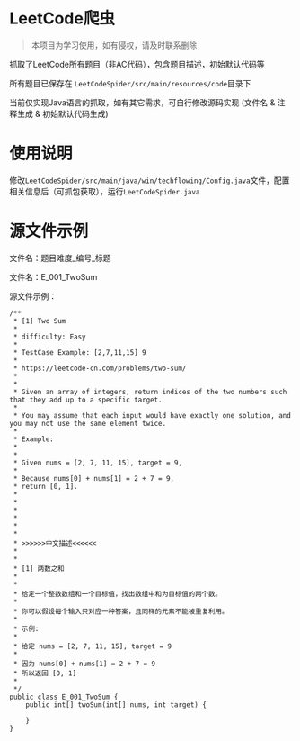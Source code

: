 # LeetCode爬虫

> 本项目为学习使用，如有侵权，请及时联系删除

抓取了LeetCode所有题目（非AC代码），包含题目描述，初始默认代码等

所有题目已保存在 `LeetCodeSpider/src/main/resources/code`目录下

当前仅实现Java语言的抓取，如有其它需求，可自行修改源码实现 (文件名 & 注释生成 & 初始默认代码生成)

# 使用说明

修改`LeetCodeSpider/src/main/java/win/techflowing/Config.java`文件，配置相关信息后（可抓包获取），运行`LeetCodeSpider.java`

# 源文件示例

文件名：题目难度_编号_标题

文件名：E_001_TwoSum

源文件示例：

```
/**
 * [1] Two Sum
 * 
 * difficulty: Easy
 * 
 * TestCase Example: [2,7,11,15] 9
 * 
 * https://leetcode-cn.com/problems/two-sum/
 * 
 * 
 * Given an array of integers, return indices of the two numbers such that they add up to a specific target.
 * 
 * You may assume that each input would have exactly one solution, and you may not use the same element twice.
 * 
 * Example:
 * 
 * 
 * Given nums = [2, 7, 11, 15], target = 9,
 * 
 * Because nums[0] + nums[1] = 2 + 7 = 9,
 * return [0, 1].
 * 
 * 
 *  
 * 
 * 
 * 
 * >>>>>>中文描述<<<<<<
 * 
 * 
 * [1] 两数之和
 * 
 * 
 * 给定一个整数数组和一个目标值，找出数组中和为目标值的两个数。
 * 
 * 你可以假设每个输入只对应一种答案，且同样的元素不能被重复利用。
 * 
 * 示例:
 * 
 * 给定 nums = [2, 7, 11, 15], target = 9
 * 
 * 因为 nums[0] + nums[1] = 2 + 7 = 9
 * 所以返回 [0, 1]
 * 
 */
public class E_001_TwoSum {
    public int[] twoSum(int[] nums, int target) {
        
    }
}
```

